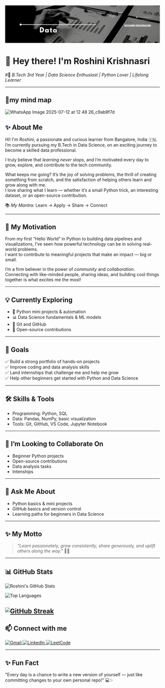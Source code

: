 <p align="center">
<img src = "https://github.com/RoshiniKrishnasri/RoshiniKrishnaSri/blob/main/WhatsApp%20Image%202025-07-12%20at%2020.34.33_63cb4225.jpg">
</p>

# 👋 Hey there! I'm Roshini Krishnasri

#🌟 *B.Tech 3rd Year | Data Science Enthusiast | Python Lover | Lifelong Learner*

---
## 🧠my mind map
![WhatsApp Image 2025-07-12 at 12 48 26_c9ab9f7d](https://github.com/user-attachments/assets/6c0f08a8-8bd8-4fb3-b3e8-55e455efaa82)





## ✨ About Me

Hi! I'm *Roshini*, a passionate and curious learner from Bangalore, India 🇮🇳.  
I’m currently pursuing my B.Tech in Data Science, on an exciting journey to become a skilled data professional.  

I truly believe that *learning never stops*, and I’m motivated every day to grow, explore, and contribute to the tech community.

What keeps me going? It’s the joy of solving problems, the thrill of creating something from scratch, and the satisfaction of helping others learn and grow along with me.  
I love sharing what I learn — whether it’s a small Python trick, an interesting dataset, or an open-source contribution.

📚 *My Mantra:* Learn → Apply → Share → Connect

---

## 🚀 My Motivation

From my first “Hello World” in Python to building data pipelines and visualizations, I’ve seen how powerful technology can be in solving real-world problems.  
I want to contribute to meaningful projects that make an impact — big or small.

I’m a firm believer in the power of *community* and *collaboration*.  
Connecting with like-minded people, sharing ideas, and building cool things together is what excites me the most!

---

## 💡 Currently Exploring

- 🐍 Python mini projects & automation
- 📊 Data Science fundamentals & ML models
- 🐙 Git and GitHub
- 🤝 Open-source contributions

---

## 🎯 Goals

✅ Build a strong portfolio of hands-on projects  
✅ Improve coding and data analysis skills  
✅ Land internships that challenge me and help me grow  
✅ Help other beginners get started with Python and Data Science

---

## 🛠 Skills & Tools

- Programming: Python, SQL
- Data: Pandas, NumPy, basic visualization
- Tools: Git, GitHub, VS Code, Jupyter Notebook

---

## 🤝 I’m Looking to Collaborate On

- Beginner Python projects
- Open-source contributions
- Data analysis tasks
- Intenships
 

---

## 💬 Ask Me About

- Python basics & mini projects
- GitHub basics and version control
- Learning paths for beginners in Data Science

---

## ✨ My Motto

> *"Learn passionately, grow consistently, share generously, and uplift others along the way."* 🌱💫

---
## 📊 GitHub Stats

![Roshini's GitHub Stats](https://github-readme-stats.vercel.app/api?username=g-roshini-hub&show_icons=true&theme=purple&hide_border=true)

![Top Languages](https://github-readme-stats.vercel.app/api/top-langs/?username=g-roshini-hub&layout=compact&theme=purple&hide_border=true)

[![GitHub Streak](https://streak-stats.demolab.com?user=g-roshini-hub&theme=purple&hide_border=true&date_format=M%20j%5B%2C%20Y%5D)](https://git.io/streak-stats)
---
## 📫 Connect with me

<p align="left">
  <a href="mailto:roshinikrishnasri@gmail.com" target="_blank">
    <img src="https://img.icons8.com/color/48/000000/gmail--v1.png" alt="Gmail" />
  </a>
  <a href="https://www.linkedin.com/in/roshini-krishnasri-b3b677293/" target="_blank">
    <img src="https://img.icons8.com/color/48/000000/linkedin.png" alt="LinkedIn" />
  </a>
  <a href="https://leetcode.com/u/rosh_ini_166/" target="_blank">
    <img src="https://upload.wikimedia.org/wikipedia/commons/1/19/LeetCode_logo_black.png" alt="LeetCode" width="40" height="40"/>
  </a>
</p>



---

## ✨ Fun Fact

"Every day is a chance to write a new version of yourself — just like committing changes to your own personal repo!" 💻✨


